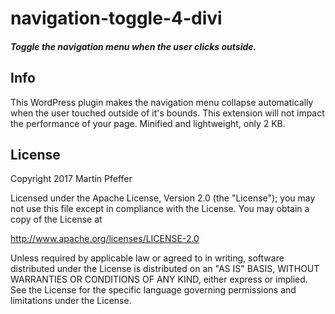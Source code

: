 # navigation-toggle-4-divi


##### Toggle the navigation menu when the user clicks outside.


## Info

This WordPress plugin makes the navigation menu collapse automatically when the user touched outside of it's bounds. This extension will not impact the performance of your page. Minified and lightweight, only 2 KB.


## License

Copyright 2017 Martin Pfeffer

Licensed under the Apache License, Version 2.0 (the "License");
you may not use this file except in compliance with the License.
You may obtain a copy of the License at

   http://www.apache.org/licenses/LICENSE-2.0

Unless required by applicable law or agreed to in writing, software
distributed under the License is distributed on an "AS IS" BASIS,
WITHOUT WARRANTIES OR CONDITIONS OF ANY KIND, either express or implied.
See the License for the specific language governing permissions and
limitations under the License.

